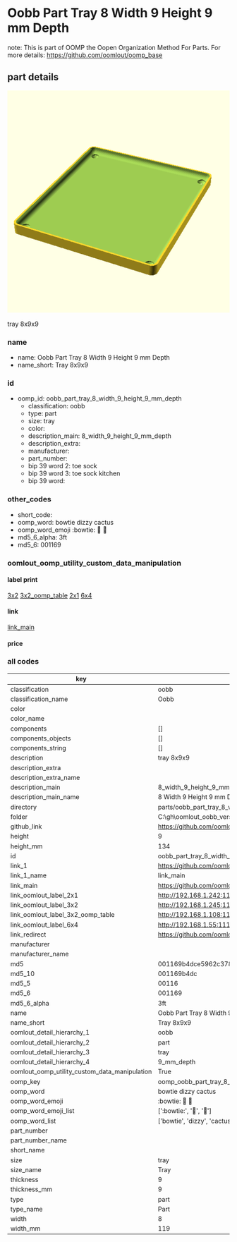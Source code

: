# Oobb Part Tray 8 Width 9 Height 9 mm Depth  

note: This is part of OOMP the Oopen Organization Method For Parts. For more details: https://github.com/oomlout/oomp_base

##  part details
  

[![](3dpr.png)](3dpr.png)

tray 8x9x9



### name
* name: Oobb Part Tray 8 Width 9 Height 9 mm Depth
* name_short: Tray 8x9x9 
### id
* oomp_id: oobb_part_tray_8_width_9_height_9_mm_depth
  * classification: oobb
  * type: part
  * size: tray
  * color: 
  * description_main: 8_width_9_height_9_mm_depth
  * description_extra: 
  * manufacturer: 
  * part_number: 
  * bip 39 word 2: toe sock
  * bip 39 word 3: toe sock kitchen
  * bip 39 word: 

### other_codes
* short_code: 
* oomp_word: bowtie dizzy cactus
* oomp_word_emoji :bowtie: :dizzy: :cactus:
* md5_6_alpha: 3ft
* md5_6: 001169






### oomlout_oomp_utility_custom_data_manipulation
#### label print
[3x2](http://192.168.1.245:1112/?label=oomp%203ft)
[3x2_oomp_table](http://192.168.1.108:1112/?label=oomp%203ft)
[2x1](http://192.168.1.242:1112/?label=oomp%203ft)
[6x4](http://192.168.1.55:1112/?label=oomp%203ft)    

#### link

[link_main](https://github.com/oomlout/oomlout_oobb_version_4_generated_parts/tree/main/navigation_oomp/oobb/part/tray/8_width_9_height_9_mm_depth/part)                              

#### price







### all codes 
| key | value |  
| --- | --- |  
| classification | oobb |  
| classification_name | Oobb |  
| color |  |  
| color_name |  |  
| components | [] |  
| components_objects | [] |  
| components_string | [] |  
| description | tray 8x9x9 |  
| description_extra |  |  
| description_extra_name |  |  
| description_main | 8_width_9_height_9_mm_depth |  
| description_main_name | 8 Width 9 Height 9 mm Depth |  
| directory | parts/oobb_part_tray_8_width_9_height_9_mm_depth |  
| folder | C:\gh\oomlout_oobb_version_4_generated_parts\parts\oobb_part_tray_8_width_9_height_9_mm_depth |  
| github_link | https://github.com/oomlout/oomlout_oomp_part_src/tree/main/parts/oobb_part_tray_8_width_9_height_9_mm_depth |  
| height | 9 |  
| height_mm | 134 |  
| id | oobb_part_tray_8_width_9_height_9_mm_depth |  
| link_1 | https://github.com/oomlout/oomlout_oobb_version_4_generated_parts/tree/main/navigation_oomp/oobb/part/tray/8_width_9_height_9_mm_depth/part |  
| link_1_name | link_main |  
| link_main | https://github.com/oomlout/oomlout_oobb_version_4_generated_parts/tree/main/navigation_oomp/oobb/part/tray/8_width_9_height_9_mm_depth/part |  
| link_oomlout_label_2x1 | http://192.168.1.242:1112/?label=oomp%203ft |  
| link_oomlout_label_3x2 | http://192.168.1.245:1112/?label=oomp%203ft |  
| link_oomlout_label_3x2_oomp_table | http://192.168.1.108:1112/?label=oomp%203ft |  
| link_oomlout_label_6x4 | http://192.168.1.55:1112/?label=oomp%203ft |  
| link_redirect | https://github.com/oomlout/oomlout_oobb_version_4_generated_parts/tree/main/parts/oobb_tray_08_09_09 |  
| manufacturer |  |  
| manufacturer_name |  |  
| md5 | 001169b4dce5962c378dddcef633871c |  
| md5_10 | 001169b4dc |  
| md5_5 | 00116 |  
| md5_6 | 001169 |  
| md5_6_alpha | 3ft |  
| name | Oobb Part Tray 8 Width 9 Height 9 mm Depth |  
| name_short | Tray 8x9x9  |  
| oomlout_detail_hierarchy_1 | oobb |  
| oomlout_detail_hierarchy_2 | part |  
| oomlout_detail_hierarchy_3 | tray |  
| oomlout_detail_hierarchy_4 | 9_mm_depth |  
| oomlout_oomp_utility_custom_data_manipulation | True |  
| oomp_key | oomp_oobb_part_tray_8_width_9_height_9_mm_depth |  
| oomp_word | bowtie dizzy cactus |  
| oomp_word_emoji | :bowtie: :dizzy: :cactus: |  
| oomp_word_emoji_list | [':bowtie:', ':dizzy:', ':cactus:'] |  
| oomp_word_list | ['bowtie', 'dizzy', 'cactus'] |  
| part_number |  |  
| part_number_name |  |  
| short_name |  |  
| size | tray |  
| size_name | Tray |  
| thickness | 9 |  
| thickness_mm | 9 |  
| type | part |  
| type_name | Part |  
| width | 8 |  
| width_mm | 119 |  
